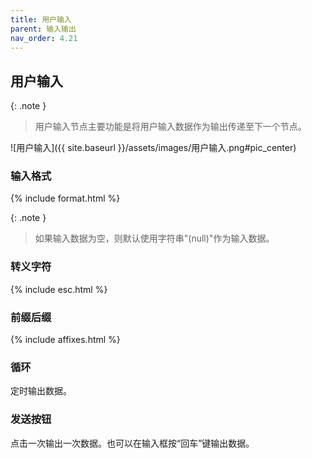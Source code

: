 ```yaml
---
title: 用户输入
parent: 输入输出
nav_order: 4.21
---
```


## 用户输入

{: .note }
> 用户输入节点主要功能是将用户输入数据作为输出传递至下一个节点。

![用户输入]({{ site.baseurl }}/assets/images/用户输入.png#pic_center)

### 输入格式

{% include format.html %}

{: .note }
> 如果输入数据为空，则默认使用字符串"(null)"作为输入数据。

### 转义字符

{% include esc.html %}

### 前缀后缀

{% include affixes.html %}

### 循环

定时输出数据。

### 发送按钮

点击一次输出一次数据。也可以在输入框按“回车”键输出数据。
